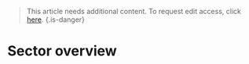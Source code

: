 <!-- TITLE: Animal welfare -->

> This article needs additional content. To request edit access, click [here](/request-edit-access).
{.is-danger}
# Sector overview